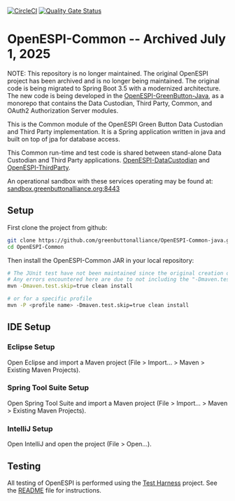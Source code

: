 [![CircleCI](https://circleci.com/gh/GreenButtonAlliance/OpenESPI-Common-java/tree/master.svg?style=svg)](https://circleci.com/gh/GreenButtonAlliance/OpenESPI-Common-java/tree/master)
[![Quality Gate Status](https://sonarcloud.io/api/project_badges/measure?project=GreenButtonAlliance_OpenESPI-Common-java&metric=alert_status)](https://sonarcloud.io/dashboard?id=GreenButtonAlliance_OpenESPI-Common-java)


# OpenESPI-Common -- Archived July 1, 2025

NOTE: This repository is no longer maintained. The original OpenESPI project has been archived and is no longer being 
maintained.  The original code is being migrated to Spring Boot 3.5 with a modernized architecture.  The new code is 
being developed in the [OpenESPI-GreenButton-Java](https://Github.com/GreenButtonAlliance/OpenESPI-GreenButton-Java),
as a monorepo that contains the Data Custodian, Third Party, Common, and OAuth2 Authorization Server modules.

This is the Common module of the OpenESPI Green Button Data Custodian and Third Party implementation. It is a Spring application written in java and built on top of jpa for database access.

This Common run-time and test code is shared between stand-alone Data Custodian and Third Party applications. [OpenESPI-DataCustodian](https://github.com/greenbuttonalliance/OpenESPI-DataCustodian-java) and [OpenESPI-ThirdParty](https://github.com/greenbuttonalliance/OpenESPI-ThirdParty-java).

An operational sandbox with these services operating may be found at:
<a href="https://sandbox.greenbuttonalliance.org:8443">sandbox.greenbuttonalliance.org:8443</a>

## Setup

First clone the project from github:

```bash
git clone https://github.com/greenbuttonalliance/OpenESPI-Common-java.git
cd OpenESPI-Common
```

Then install the OpenESPI-Common JAR in your local repository:
```bash
# The JUnit test have not been maintained since the original creation of the repository. 
# Any errors encountered here are due to not including the "-Dmaven.test.skip=true" portion of the command.
mvn -Dmaven.test.skip=true clean install

# or for a specific profile
mvn -P <profile name> -Dmaven.test.skip=true clean install
```

## IDE Setup

### Eclipse Setup

Open Eclipse and import a Maven project (File > Import... > Maven > Existing Maven Projects).

### Spring Tool Suite Setup

Open Spring Tool Suite and import a Maven project (File > Import... > Maven > Existing Maven Projects).

### IntelliJ Setup

Open IntelliJ and open the project (File > Open...).

## Testing

All testing of OpenESPI is performed using the [Test Harness](https://github.com/greenbuttonalliance/OpenESPI-GreenButtonCMDTest.git) project. See the [README](https://github.com/greenbuttonalliance/OpenESPI-GreenButtonCMDTest/blob/master/README.md) file for instructions.
